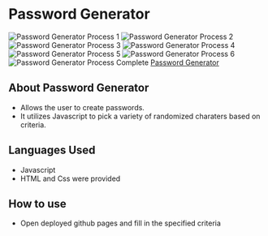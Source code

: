 # Password Generator

![Password Generator Process 1](https://files.slack.com/files-pri/T01EXTZCZ44-F02B5K5HQ6R/pwgn1.jpg)
![Password Generator Process 2](https://files.slack.com/files-pri/T01EXTZCZ44-F02B5K5JAKX/pwgn2.jpg)
![Password Generator Process 3](https://files.slack.com/files-pri/T01EXTZCZ44-F02BM8Q9D2M/pwgn3.jpg)
![Password Generator Process 4](https://files.slack.com/files-pri/T01EXTZCZ44-F02ATTW1FE3/pwgn4.jpg)
![Password Generator Process 5](https://files.slack.com/files-pri/T01EXTZCZ44-F02B8RSBNBV/pwgn5.jpg)
![Password Generator Process 6](https://files.slack.com/files-pri/T01EXTZCZ44-F02BM8RT9TK/pwgn6.jpg)
![Password Generator Process Complete](https://files.slack.com/files-pri/T01EXTZCZ44-F02BM8Q9Z2M/pwgncomplete.jpg)
[Password Generator](https://taylor124.github.io/Password-Generator/)

## About Password Generator

* Allows the user to create passwords.
* It utilizes Javascript to pick a variety of randomized charaters based on criteria.

## Languages Used

* Javascript
* HTML and Css were provided

## How to use

* Open deployed github pages and fill in the specified criteria
